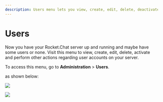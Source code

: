 ```yaml
---
description: Users menu lets you view, create, edit, delete, deactivate, and, invite users.
---
```


# Users

Now you have your Rocket.Chat server up and running and maybe have some users or none. Visit this menu to view, create, edit, delete, activate and perform other actions regarding user accounts on your server.

To access this menu, go to **Administration** > **Users**.

as shown below:

![](<../../../../.gitbook/assets/2021-11-20\_23-29-48 copy (2) (1).png>)

![](<../../../../.gitbook/assets/2021-11-21\_00-28-10 (1).png>)
